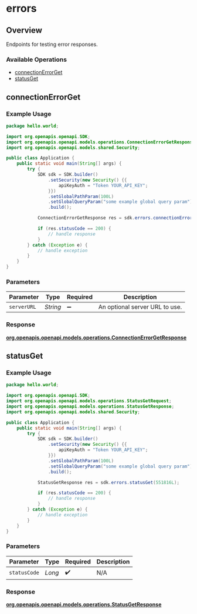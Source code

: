 # errors

## Overview

Endpoints for testing error responses.

### Available Operations

* [connectionErrorGet](#connectionerrorget)
* [statusGet](#statusget)

## connectionErrorGet

### Example Usage

```java
package hello.world;

import org.openapis.openapi.SDK;
import org.openapis.openapi.models.operations.ConnectionErrorGetResponse;
import org.openapis.openapi.models.shared.Security;

public class Application {
    public static void main(String[] args) {
        try {
            SDK sdk = SDK.builder()
                .setSecurity(new Security() {{
                    apiKeyAuth = "Token YOUR_API_KEY";
                }})
                .setGlobalPathParam(100L)
                .setGlobalQueryParam("some example global query param")
                .build();

            ConnectionErrorGetResponse res = sdk.errors.connectionErrorGet();

            if (res.statusCode == 200) {
                // handle response
            }
        } catch (Exception e) {
            // handle exception
        }
    }
}
```

### Parameters

| Parameter                      | Type                           | Required                       | Description                    |
| ------------------------------ | ------------------------------ | ------------------------------ | ------------------------------ |
| `serverURL`                    | *String*                       | :heavy_minus_sign:             | An optional server URL to use. |


### Response

**[org.openapis.openapi.models.operations.ConnectionErrorGetResponse](../../models/operations/ConnectionErrorGetResponse.md)**


## statusGet

### Example Usage

```java
package hello.world;

import org.openapis.openapi.SDK;
import org.openapis.openapi.models.operations.StatusGetRequest;
import org.openapis.openapi.models.operations.StatusGetResponse;
import org.openapis.openapi.models.shared.Security;

public class Application {
    public static void main(String[] args) {
        try {
            SDK sdk = SDK.builder()
                .setSecurity(new Security() {{
                    apiKeyAuth = "Token YOUR_API_KEY";
                }})
                .setGlobalPathParam(100L)
                .setGlobalQueryParam("some example global query param")
                .build();

            StatusGetResponse res = sdk.errors.statusGet(551816L);

            if (res.statusCode == 200) {
                // handle response
            }
        } catch (Exception e) {
            // handle exception
        }
    }
}
```

### Parameters

| Parameter          | Type               | Required           | Description        |
| ------------------ | ------------------ | ------------------ | ------------------ |
| `statusCode`       | *Long*             | :heavy_check_mark: | N/A                |


### Response

**[org.openapis.openapi.models.operations.StatusGetResponse](../../models/operations/StatusGetResponse.md)**

